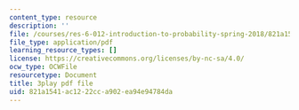 ```yaml
---
content_type: resource
description: ''
file: /courses/res-6-012-introduction-to-probability-spring-2018/821a1541ac1222cca902ea94e94784da_iQ2edOqEQAs.pdf
file_type: application/pdf
learning_resource_types: []
license: https://creativecommons.org/licenses/by-nc-sa/4.0/
ocw_type: OCWFile
resourcetype: Document
title: 3play pdf file
uid: 821a1541-ac12-22cc-a902-ea94e94784da
---
```

